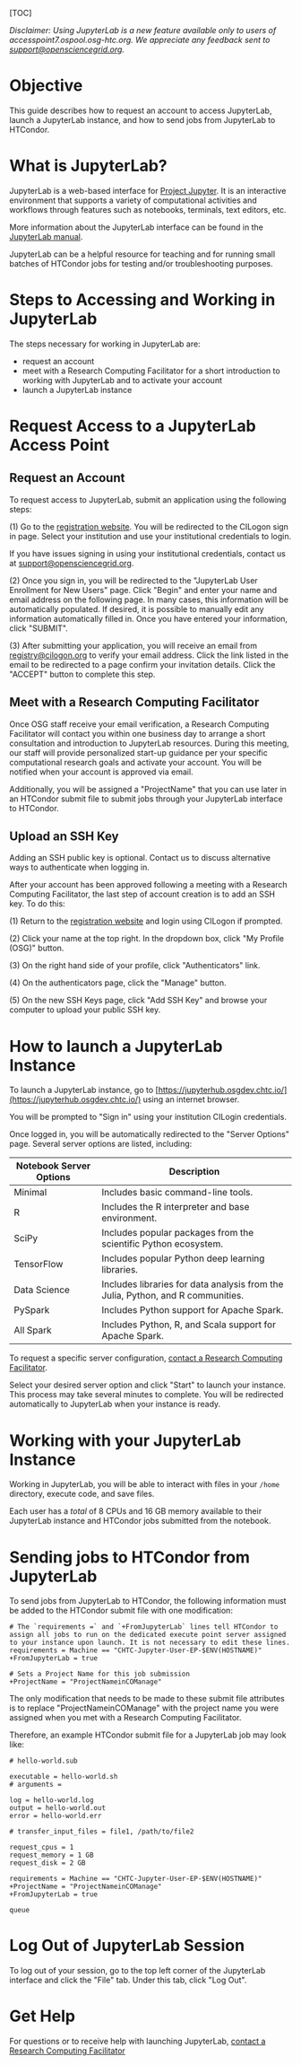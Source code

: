 [title]: - "Launching a JupyterLab Instance"

[TOC]


*Disclaimer: Using JupyterLab is a new feature available only to users of accesspoint7.ospool.osg-htc.org. We appreciate any feedback sent to support@opensciencegrid.org.*


# Objective

This guide describes how to request an account to access JupyterLab, launch a JupyterLab instance, and how to send jobs from JupyterLab to HTCondor. 


# What is JupyterLab?
JupyterLab is a web-based interface for [Project Jupyter](https://jupyter.org). It is an interactive environment that supports a variety of computational activities and workflows through features such as notebooks, terminals, text editors, etc.

More information about the JupyterLab interface can be found in the [JupyterLab manual](https://jupyterlab.readthedocs.io/en/stable/getting_started/overview.html). 

JupyterLab can be a helpful resource for teaching and for running small batches of HTCondor jobs for testing and/or troubleshooting purposes.  


# Steps to Accessing and Working in JupyterLab
The steps necessary for working in JupyterLab are: 
- request an account
- meet with a Research Computing Facilitator for a short introduction to working with JupyterLab and to activate your account
- launch a JupyterLab instance


# Request Access to a JupyterLab Access Point

## Request an Account 
To request access to JupyterLab, submit an application using the following steps:

(1) Go to the [registration website](https://registry.cilogon.org/registry/co_petitions/start/coef:261). You will be redirected to the CILogon sign in page. Select your institution and use your institutional credentials to login. 

If you have issues signing in using your institutional credentials, contact us at support@opensciencegrid.org.

(2) Once you sign in, you will be redirected to the "JupyterLab User Enrollment for New Users" page. Click "Begin" and enter your name and email address on the following page. In many cases, this information will be automatically populated. If desired, it is possible to manually edit any information automatically filled in. Once you have entered your information, click "SUBMIT". 

(3) After submitting your application, you will receive an email from registry@cilogon.org to verify your email address. Click the link listed in the email to be redirected to a page confirm your invitation details. Click the "ACCEPT" button to complete this step. 


## Meet with a Research Computing Facilitator
Once OSG staff receive your email verification, a Research Computing Facilitator will contact you within one business day to arrange a short consultation and introduction to JupyterLab resources. During this meeting, our staff will provide personalized start-up guidance per your specific computational research goals and activate your account.
You will be notified when your account is approved via email.

Additionally, you will be assigned a "ProjectName" that you can use later in an HTCondor submit file to submit jobs through your JupyterLab interface to HTCondor. 


## Upload an SSH Key
Adding an SSH public key is optional. Contact us to discuss alternative ways to authenticate when logging in.

After your account has been approved following a meeting with a Research Computing Facilitator, the last step of account creation is to add an SSH key. To do this:

(1) Return to the [registration website](https://registry.cilogon.org/registry/co_petitions/start/coef:261) and login using CILogon if prompted.

(2) Click your name at the top right. In the dropdown box, click "My Profile (OSG)" button. 

(3) On the right hand side of your profile, click "Authenticators" link. 

(4) On the authenticators page, click the "Manage" button. 

(5) On the new SSH Keys page, click "Add SSH Key" and browse your computer to upload your public SSH key.


# How to launch a JupyterLab Instance
To launch a JupyterLab instance, go to [https://jupyterhub.osgdev.chtc.io/](https://jupyterhub.osgdev.chtc.io/) using an internet browser. 

You will be prompted to "Sign in" using your institution CILogin credentials.

Once logged in, you will be automatically redirected to the "Server Options" page. Several server options are listed, including:

| Notebook Server Options      | Description |
| ----------- | ----------- |
| Minimal      | Includes basic command-line tools.      |
| R    | Includes the R interpreter and base environment.   |
| SciPy      | Includes popular packages from the scientific Python ecosystem.       |
| TensorFlow    | Includes popular Python deep learning libraries.  |
| Data Science      | Includes libraries for data analysis from the Julia, Python, and R communities.       |
| PySpark    | Includes Python support for Apache Spark.  |
| All Spark      | Includes Python, R, and Scala support for Apache Spark.      |


To request a specific server configuration, [contact a Research Computing Facilitator](support@osgconnect.net). 

Select your desired server option and click "Start" to launch your instance. This process may take several minutes to complete. You will be redirected automatically to JupyterLab when your instance is ready.


# Working with your JupyterLab Instance
Working in JupyterLab, you will be able to interact with files in your `/home` directory, execute code, and save files. 

Each user has a *total* of 8 CPUs and 16 GB memory available to their JupyterLab instance and HTCondor jobs submitted from the notebook. 


# Sending jobs to HTCondor from JupyterLab
To send jobs from JupyterLab to HTCondor, the following information must be added to the HTCondor submit file with one modification: 

```
# The `requirements =` and `+FromJupyterLab` lines tell HTCondor to assign all jobs to run on the dedicated execute point server assigned to your instance upon launch. It is not necessary to edit these lines. 
requirements = Machine == "CHTC-Jupyter-User-EP-$ENV(HOSTNAME)"
+FromJupyterLab = true

# Sets a Project Name for this job submission 
+ProjectName = "ProjectNameinCOManage"
```

The only modification that needs to be made to these submit file attributes is to replace "ProjectNameinCOManage" with the project name you were assigned when you met with a Research Computing Facilitator. 

Therefore, an example HTCondor submit file for a JupyterLab job may look like: 

```
# hello-world.sub

executable = hello-world.sh
# arguments = 

log = hello-world.log
output = hello-world.out
error = hello-world.err

# transfer_input_files = file1, /path/to/file2

request_cpus = 1
request_memory = 1 GB
request_disk = 2 GB

requirements = Machine == "CHTC-Jupyter-User-EP-$ENV(HOSTNAME)"
+ProjectName = "ProjectNameinCOManage"
+FromJupyterLab = true

queue
```


# Log Out of JupyterLab Session
To log out of your session, go to the top left corner of the JupyterLab interface and click the "File" tab. Under this tab, click "Log Out". 

# Get Help
For questions or to receive help with launching JupyterLab, [contact a Research Computing Facilitator](support@osgconnect.net)